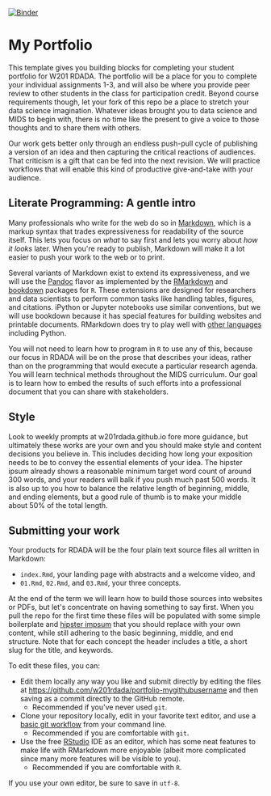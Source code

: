 [![Binder](http://hub.w201rdada.org/badge.svg)](http://hub.w201rdada.org/v2/gh/w201rdada/portfolio-adaraliao/master?urlpath=rstudio)

# My Portfolio

This template gives you building blocks for completing your student portfolio for W201 RDADA. The portfolio will be a place for you to complete your individual assignments 1-3, and will also be where you provide peer review to other students in the class for participation credit. Beyond course requirements though, let your fork of this repo be a place to stretch your data science imagination. Whatever ideas brought you to data science and MIDS to begin with, there is no time like the present to give a voice to those thoughts and to share them with others.

Our work gets better only through an endless push-pull cycle of publishing a version of an idea and then capturing the critical reactions of audiences. That criticism is a gift that can be fed into the next revision. We will practice workflows that will enable this kind of productive give-and-take with your audience.

## Literate Programming: A gentle intro

Many professionals who write for the web do so in [Markdown](https://daringfireball.net/projects/markdown/syntax), which is a markup syntax that trades expressiveness for readability of the source itself. This lets you focus on *what* to say first and lets you worry about *how it looks* later. When you're ready to publish, Markdown will make it a lot easier to push your work to the web or to print.

Several variants of Markdown exist to extend its expressiveness, and we will use the [Pandoc](http://pandoc.org/MANUAL.html#pandocs-markdown) flavor as implemented by the [RMarkdown](http://rmarkdown.rstudio.com/) and [bookdown](https://bookdown.org/yihui/bookdown/markdown-syntax.html) packages for `R`. These extensions are designed for researchers and data scientists to perform common tasks like handling tables, figures, and citations. iPython or Jupyter notebooks use similar conventions, but we will use bookdown because it has special features for building websites and printable documents. RMarkdown does try to play well with [other languages](http://rmarkdown.rstudio.com/authoring_knitr_engines.html) including Python.

You will not need to learn how to program in `R` to use any of this, because our focus in RDADA will be on the prose that describes your ideas, rather than on the programming that would execute a particular research agenda. You will learn technical methods throughout the MIDS curriculum. Our goal is to learn how to embed the results of such efforts into a professional document that you can share with stakeholders.

## Style

Look to weekly prompts at w201rdada.github.io fore more guidance, but ultimately these works are your own and you should make style and content decisions you believe in. This includes deciding how long your exposition needs to be to convey the essential elements of your idea. The hipster ipsum already shows a reasonable minimum target word count of around 300 words, and your readers will balk if you push much past 500 words. It is also up to you how to balance the relative length of beginning, middle, and ending elements,  but a good rule of thumb is to make your middle about 50% of the total length.

## Submitting your work

Your products for RDADA will be the four plain text source files all written in Markdown:

* `index.Rmd`, your landing page with abstracts and a welcome video, and
* `01.Rmd`, `02.Rmd`, and `03.Rmd`, your three concepts.

At the end of the term we will learn how to build those sources into websites or PDFs, but let's concentrate on having something to say first. When you pull the repo for the first time these files will be populated with some simple boilerplate and [hipster impsum](https://hipsum.co/) that you should replace with your own content, while still adhering to the basic beginning, middle, and end structure. Note that for each concept the header includes a title, a short slug for the title, and keywords.

To edit these files, you can:

* Edit them locally any way you like and submit directly by editing the files at https://github.com/w201rdada/portfolio-mygithubusername and then saving as a commit directly to the GitHub remote.
  + Recommended if you've never used `git`.
* Clone your repository locally, edit in your favorite text editor, and use a [basic git workflow](http://rogerdudler.github.io/git-guide/) from your command line.
  + Recommended if you are comfortable with `git`.
* Use the free [RStudio](https://www.rstudio.com/products/rstudio/) IDE as an editor, which has some neat features to make life with RMarkdown more enjoyable (albeit more complicated since many more features will be visible to you).
  + Recommended if you are comfortable with `R`.

If you use your own editor, be sure to save in `utf-8`.
